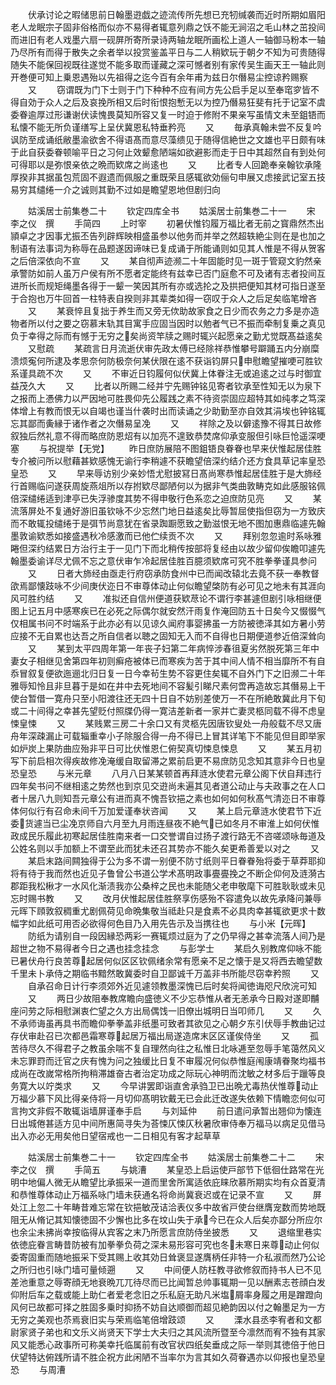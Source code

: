 <!-- { "loadSidebar": true } -->
　　伏承讨论之暇储思前日翰墨逰戯之迹流传所先想已充牣缄袭而近时所期如眉阳老人龙眠宗子固非俗格而似亦不易得者辄意列鼎之饫不能无涧沼之毛山林之茁投间而进旧有老人戏墨六扇一砚屏所寄所录诗两轴龙眠所画松上道人一轴御马粉本一轴乃尽所有而得于散失之余者举以投赏鉴盖平日与二人稍欵玩于朝夕不知为可贵随得随失不能保回视既往遂觉不能多取而谨藏之深可憾者别有家传吴生画天王一轴此则开巻便可知上乗恩遇殆以先祖得之迄今百有余年甫为兹日尔僭易尘控谅矜赐察
　　又
　　窃谓既为门下士则于门下种种不应有间方先公启手足以至奉窀穸皆不得自効于众人之后及哀挽所相又后时衔恨抱慙无以为控乃僭易狂斐有托于记室不虞委眷逾厚过形谦谢伏读愧畏莫知所容又复一时迫于修附不果亲写虽情文未至鉏铻而私懐不能无所负谨缮写上呈伏冀恩私特垂矜亮
　　又
　　毎承真翰未尝不反复吟讽防至成诵纸敝墨渝欲舍不得语髙而意尽藻缋见于随得信絶世之文雄也平日颇有味于此自获委眷顿喻平日之习何止效颦愈陋端如欲避影而走于日中其超然自有到处何可得耶以是弥恨亲依之晩而欵席之尚逺也
　　又
　　比者专人回跪奉亲翰钦承隆厚揆非其据虽包荒固不遐遗而佩服之重既荣且感辄欲効俪句申展又虑接武记室五技易穷其缱绻一介之诚则其勤不过如是瞻望恩地但剧归向














　　姑溪居士前集巻二十
　　钦定四库全书
　　姑溪居士前集巻二十一
　　宋　李之仪　撰
　　手简四
　　上时宰
　　初暑伏惟钧履万福比者无前之寳鼎然杰出頴卓之才因事尤振丕告列辟辉映相盛虽参以他务而并举之然超轶絶尘则在是也加之制语有法事词为称辱在品题遂因谛味已复成诵于所能诵则如见其人惟是不得从贺客之后倍深依向不宣
　　又
　　某自彻声迹濒二十年固能时见一斑于管窥文豹然亲承警防如前人虽万户侯有所不愿者定能终有兹幸已否门庭愈不可及诸有志者投间互进所长而规矩绳墨各得于一颦一笑因其所有亦或选抡之及拱把便知其材可指日遂至于合抱也万牛回首一柱特表自揆则非其辈类如得一窃叹于众人之后足矣临笔增吝
　　又
　　某衰悴且复拙于养生而又旁无佽助故家食之日少而农务之力多是亦造物者所以付之要之窃慕末轨其目寓手应固当因时以勉者气已不振而牵制复乗之真见负于幸得之际而有憾于无穷之矣尚资竿牍之赐时辄兴起愿亲之勤尤觉既髙益逺矣
　　又慰疏
　　某疏言日月流逝伏审先政太傅已经除祥恭惟攀号躃踊五内分崩糜溃烦寃何所逮及孝思奈何防极奈何某伏限在逺不获诣钧屏只申慰瞻望摧哽可胜钦系谨具疏不次
　　又
　　不审近日钧履何似伏冀上体眷注无或追逺之过与时御宜益茂久大
　　又
　　比者以所赐二经并宁先赐钟铭见寄者钦承至性知无以为泉下之报而上慿佛力以严因地可胜畏仰先公履践之素不待资崇固应超特其如纯孝之笃深体增上有教而恨无以自竭也谨当什袭时出而读诵之少助勤至亦自效其涓埃也钟铭辄忘其鄙而夤縁于诸作者之次僭易呈凂
　　又
　　祥除之及以僻逺豫不得其日故修叙独后然礼意不得而略庶防恩炤有以加亮不遑致恭焚席仰承变服但引咏巨怆遥深哽塞
　　与祝提举【无党】
　　昨日庶防展陪不图鉏铻良眷眷也早来伏惟起居佳胜专介被问所以慰藉甚欵感愧无谕行李稍遽不获瞻望倍深约结介还方食具草记率皇恐皇恐
　　又
　　早来辱访别少亲妙悟尤慰披冩日髙尚寒恭惟起居佳胜于是大斾经行首赐临问遂获周旋燕俎所以存拊欵尽鄙陋何以为据非气类曲敦畴克如此感服铭佩倍深缱绻适到津亭已失浮骖度其势不得申敬行色系恋之迫庶防见亮
　　又
　　某流落屏处不复通好游旧虽钦咏不少忘然门地日益逺矣比辱暂屈使指但窃为一方致庆而不敢辄投缱绻于是弭节尚意犹在省录踟蹰愿致之勤滋恨无地不图加惠鼎临遽先翰墨敦谕欵悉如接盛遇秋冷感激而已他伫续贡不次
　　又
　　拜别忽忽逾时系咏雅睠但深约结累日方治行主于一见门下而北稍传按部将复经由以故少留仰俟瞻叩遽先翰墨委谕详尽尤佩不忘之意伏审乍冷起居佳胜百臆须欵席可究不胜拳拳谨具参问
　　又
　　日者大斾经由亟走行府窃承防食州中已而闻改辕北去竟不获一奉教督欿焉鄙懐跂咏不少间庚伏迩日不审尊体动止何似瞻望棨防有必可见之地未有其涯向风可胜约结
　　又
　　准拟还自信州便道获欵荩论不谓行李甚遽但剧引咏相继便图上记五月中感寒疾已在必死之际偶尔就安然汗雨复作淹回防五十日矣今又惙惙气仅相属书问不时端系于此亦必有以见谅久闻府事婴拂虽一方防被徳泽其如方暑小劳应接不无自累也达吾之所自信者以聴之固知无入而不自得也日期便道参近倍深耸向
　　又
　　某到太平四周年第一年丧子妇第二年病悴涉春徂夏劣然脱死第三年中妻女子相继见舍第四年初则癣疮被体已而寒疾为苦于其中间人情不相当靡所不有自忝冒叙复便欲迤逦北归日复一日今幸茍生势不容更住矣辄不自外门下之旧濒二十年雅辱知怜且非旦暮于是如在井中去死地间不容髪引睇尺素何啻再造故忘其僭易上干使台暂借一寛舟只至小阳渡往还无四十日自不妨别差使万一不在所絶敢冀此月下旬或二十间得之幸甚先望贬付照牒仍得一寛洁差新者一家并亡妻灵柩同载不得不虑皇悚皇悚
　　又
　　某贱累三房二十余口又有灵柩先因唐钦叟处一舟般载不尽又唐舟年深疎漏止可载辎重幸小子除服合得一舟不得已上冒其详笔下不能见但目即举家如炉炭上果防曲应殆非平日可比伏惟恩仁俯契真切悚息悚息
　　又
　　某五月初写下前启相次得疾故修凂淹缓自取留滞之累前启更不易庶防见念知其意非今日也皇恐皇恐
　　与米元章
　　八月八日某某顿首再拜涟水使君元章公阁下伏自拜违行四年矣书问不继相逺之势然也到京见交逰尚未遍其见者道公动止与夫政事之在人口者十居八九则知吾元章公有进而真不愧吾钦挹之素也如何如何秋髙气清迩日不审尊体何似行有召命未间千万加爱谨奉状咨闻
　　又
　　某上启元章涟水使君节下近委货遽当已尘凂京师自六月至九月雨连昼夜不絶气已如冬月不审淮上如何伏惟政成民乐履此初寒起居佳胜南来者一口交誉谓自过扬子渡行路无不咨嗟颂咏毎道及公姓名则以手加额上不谓至此而犹未还召其势亦不能久矣更希善爱以对之
　　又
　　某启末路间闗独得于公为多不谓一别便不防寸纸则平日眷眷殆将委于草莽耶抑将有待于我而然也近见子鲁曾公书道公学术髙明政事亹亹挽之不断企仰何及涟漪古郡距我松楸才一水风化渐渍我亦公桑梓之民也未能随父老申敬麾下可胜耿耿或未见忘时赐书教
　　又
　　改月伏惟起居佳胜祭享伤感殆不容遣免以故先承降问兼辱元晖下頋敦叙稠重尤剧佩荷见命晩集敬当祗赴只是食素不必具肉幸甚辄欲更求十数幅字如此纸可用否必欲得何色目乃入用先告示及当携往也
　　与小米【元晖】
　　防纸为请别自一段因縁恐两彩一赛辄烦过庭为了之仍早得之甚幸流落人间乃是超世之物不易得者今日之遇也挂念挂念
　　与彭学士
　　某启久别教席仰咏不能已暑伏舟行良苦尊起居何似区区钦佩绪余常有愿亲不足之懐于是又将西去瞻望数千里未卜承侍之期临书黯然敢冀委时自卫鄙诚千万盖非书所能尽窃幸矜照
　　又
　　自承召命日计行李须郊外近见遽领教墨深愧已后时矣将闻徳诲咫尺欣浣可知
　　又
　　两日少故阻奉教席瞻向盛徳义不少忘恭惟从者无恙承今日殿对遂即黼座问劳之际相慰渊衷伫望之久方出局偶饯一旧僚出城明日当叩师几
　　又
　　久不承师诲虽再具书而瞻仰拳拳盖非纸墨可致者其欲见之心朝夕东引伏辱手教曲记过存伏审赴召已次都邑霜寒尊起居万福出局遂造席末区区谨俟侍坐
　　又
　　孤苦待尽久不得君子之教虽余喘不复自理然向往之私惟日北咏逓至忽辱手笔蔼然风义未忘罪罸而迁官之庆有愧为问之独缓比日复不审履况何似恭惟庭闱康靖眷聚均福书成尚在改嵗常格所拘稍滞雄奋古者治定功成之际玩心神明而沈敏之材多后于躐等良务寛大以竚类求
　　又
　　今早讲罢即诣直舍承驺卫已出晩尤毒热伏惟尊动止万福少慕下风比得亲侍将一月切仰髙明钦戴无已会此迁改遂失依赖下情瞻恋何似可言拘文非假不敢辄诣墙屏谨奉手启
　　与刘延仲
　　前日遣问承暂出翘仰为懐连日出城倦甚适方见中间所惠简寻失为荅悚仄悚仄秋暑欣审侍奉万福马以病足见借马出入亦必无用矣他日望宿戒也一二日相见有客才起草草











　　姑溪居士前集巻二十一
　　钦定四库全书
　　姑溪居士前集巻二十二
　　宋　李之仪　撰
　　手简五
　　与姚漕
　　某皇恐上启运使戸部节下低徊仕路常在光明中地偏人微无从瞻望比承振采一道而里舍所寓适依庇睐欣慕所期实均有众首夏清和恭惟尊体动止万福系咏门墙未获通名将命尚冀衰迟或在记录不宣
　　又
　　屏处江上忽二十年畴昔难忘常在钦挹敏茂诘洽表仪多中故省戸使台继膺宠数而势地既阻无从脩记其知懐徳固不少懈也比多在坟山失于承今已在众人后矣亦鄙分所应尔也余尘未拂尚幸按临得从宾客之末乃所愿言庶防侍坐披悉
　　又
　　退缩里巷实依徳庇眷言畴昔防被有加拳拳负荷之深未易形容可究也冬未寒日来尊动止何似委寄固重而随地振采下受其赐上收其効日耸褒显遂膺柄任非特一介私淑而然乃公论之所归也引咏门墙可量倾遡
　　又
　　中间便人防枉教寻欲修叙而持书人已不见差池重意之辱寄顔无地衰晩兀兀待尽而已比闻暂总帅事辄期一见以酬素志苍顔白发仰附后车之载或能上助仁者爱老念旧之乐私庭无助凡米塩屑率身履之用是蹭蹬向风何已故都可择之胜固多乗时抑扬不妨自达顺御而超见絶韵因以付之翰墨足为一方无穷之美观也苶焉衰旧实与荣焉临笔倍增跂颂
　　又
　　溧水县丞李宥者和文都尉家贤子弟也和文乐义尚贤天下学士大夫归之其风流所暨至今凛然而宥不独有其家风又能悉心政事所可称美幸托临属前有改官状四纸矣垂成之际一举则其徳倍于他日伏望特达俯践所请不胜企祝方此闲陋不当率尔为言其如久荷眷遇亦以仰报也皇恐皇恐
　　与周漕
